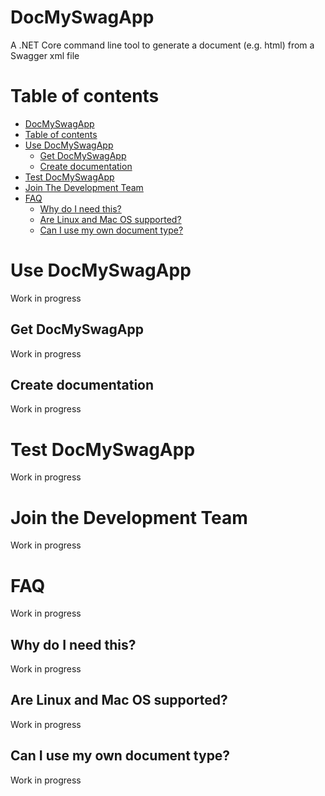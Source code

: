 # DocMySwagApp
A .NET Core command line tool to generate a document (e.g. html) from a Swagger xml file

# Table of contents

  - [DocMySwagApp](#docmyswagapp)
  - [Table of contents](#table-of-contents)
  - [Use DocMySwagApp](#use-docmyswagapp)
	- [Get DocMySwagApp](#get-docmyswagapp)
	- [Create documentation](#create-documentation)
  - [Test DocMySwagApp](#test-docmyswagapp)
  - [Join The Development Team](#join-the-development-team)
  - [FAQ](#faq)
	- [Why do I need this?](#why-do-i-need-this)
	- [Are Linux and Mac OS supported?](#are-linux-and-mac-os-supported)
	- [Can I use my own document type?](#can-i-use-my-own-document-type)


# Use DocMySwagApp
Work in progress

## Get DocMySwagApp
Work in progress

## Create documentation
Work in progress

# Test DocMySwagApp
Work in progress

# Join the Development Team
Work in progress

# FAQ
Work in progress

## Why do I need this?
Work in progress

## Are Linux and Mac OS supported?
Work in progress

## Can I use my own document type?
Work in progress






